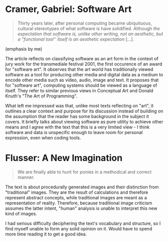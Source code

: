 # Cramer, Gabriel: Software Art

> Thirty years later, after personal computing became ubiquituous, cultural stereotypes of what software is have solidified. Although _the expectation that software is, unlike other writing, not an aesthetic, but a "functional tool'' itself is an aesthetic expectation_ [...].

(emphasis by me)

The article reflects on classifying software as an art form in the context of jury work for the transmediale festival 2001, the first occurence of an award for "software art". It observes that the art world has traditionally viewed software as a tool for producing other media and digital data as a medium to encode other media such as video, audio, image and text. It proposes that for "software art", computing systems should be viewed as a language of itself. They refer to similar previous views in Conceptual Art and Donald Knuth's "The Art of Programming".

What left me impressed was that, unlike most texts reflecting on "art", it outlines a clear context and purpose for its discussion instead of building on the assumption that the reader has some background in the subject it covers. It briefly talks about viewing software as pure utility to achieve other means and I agree with the text that this is a very limited view - I think software and data is unspecific enough to leave room for personal expression, even when coding tools.

# Flusser: A New Imagination

> We are finally able to hunt for ponies in a methodical and correct manner.

The text is about procedurally generated images and their distinction from "traditional" images. They are the result of calculations and therefore represent abstract concepts, while traditional images are meant as a representation of reality. Therefore, because traditional image criticism assumes the latter intent, "human" analysis is unable to interpret this new kind of images.

I had serious difficulty deciphering the text's vocabulary and structure, so I find myself unable to form any solid opinion on it. Would have to spend more time reading it to get a good idea.
